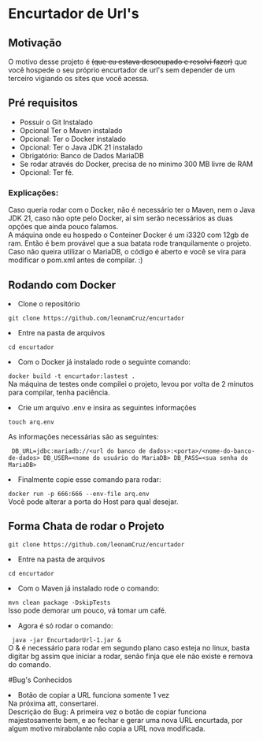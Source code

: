 # Encurtador de Url's

## Motivação
<p>O motivo desse projeto é <del>(que eu estava desocupado e resolvi fazer)</del> que você hospede o seu próprio encurtador de url's sem depender de um terceiro vigiando os sites que você acessa.</p>

## Pré requisitos
<ul>
<li>Possuir o Git Instalado</li>
<li>Opcional Ter o Maven instalado</li>
<li>Opcional: Ter o Docker instalado</li>
<li>Opcional: Ter o Java JDK 21 instalado</li>
<li>Obrigatório: Banco de Dados MariaDB</li>
<li>Se rodar através do Docker, precisa de no minimo 300 MB livre de RAM</li>
<li>Opcional: Ter fé.</li>
</ul>

### Explicações:
Caso queria rodar com o Docker, não é necessário ter o Maven, nem o Java JDK 21, caso não opte pelo Docker, ai sim serão necessários as duas opções que ainda pouco falamos.<br>
A máquina onde eu hospedo o Conteiner Docker é um i3320 com 12gb de ram. Então é bem provável que a sua batata rode tranquilamente o projeto.
<br>Caso não queira utilizar o MariaDB, o código é aberto e você se vira para modificar o pom.xml antes de compilar. :) <br>

## Rodando com Docker
<li>Clone o repositório</li>

` git clone https://github.com/leonamCruz/encurtador `
<br>
<li>Entre na pasta de arquivos</li>

` cd encurtador `
<li> Com o Docker já instalado rode o seguinte comando: </li>

` docker build -t encurtador:lastest . 
` <br>
Na máquina de testes onde compilei o projeto, levou por volta de 2 minutos para compilar, tenha paciência.

<li>Crie um arquivo .env e insira as seguintes informações</li>

` touch arq.env 
`<br>

As informações necessárias são as seguintes: <br>

` 
DB_URL=jdbc:mariadb://<url do banco de dados>:<porta>/<nome-do-banco-de-dados>
DB_USER=<nome do usuário do MariaDB>
DB_PASS=<sua senha do MariaDB>
`
<br>

<li>Finalmente copie esse comando para rodar:</li>

`docker run -p 666:666 --env-file arq.env `
<br>
Você pode alterar a porta do Host para qual desejar.

## Forma Chata de rodar o Projeto
` git clone https://github.com/leonamCruz/encurtador `
<br>
<li>Entre na pasta de arquivos</li>

` cd encurtador `

<li>Com o Maven já instalado rode o comando: </li>

` mvn clean package -DskipTests ` <br> Isso pode demorar um pouco, vá tomar um café. <br>

<li> Agora é só rodar o comando: </li>

` java -jar EncurtadorUrl-1.jar &` 
<br> O & é necessário para rodar em segundo plano caso esteja no linux, basta digitar bg assim que iniciar a rodar, senão finja que ele não existe e remova do comando.

#Bug's Conhecidos
<li>Botão de copiar a URL funciona somente 1 vez</li>
Na próxima att, consertarei. <br>
Descrição do Bug: A primeira vez o botão de copiar funciona majestosamente bem, e ao fechar e gerar uma nova URL encurtada, por algum motivo mirabolante não copia a URL nova modificada.